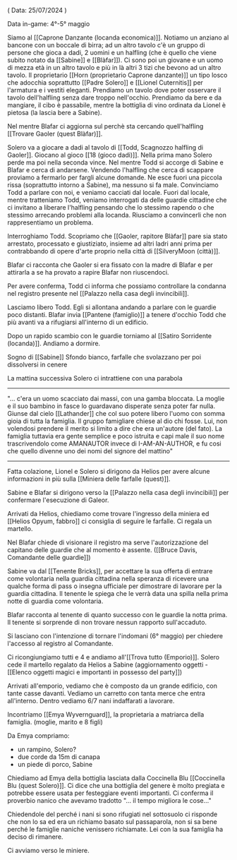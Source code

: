 ( Data: 25/07/2024 )

Data in-game: 4°-5° maggio

Siamo al [[Caprone Danzante (locanda economica)]].
Notiamo un anziano al bancone con un boccale di birra; ad un altro tavolo c'è un gruppo di persone che gioca a dadi, 2 uomini e un halfling (che è quello che viene subito notato da [[Sabine]] e [[Blàfar]]).
Ci sono poi un giovane e un uomo di mezza età in un altro tavolo e più in là altri 3 tizi che bevono ad un altro tavolo.
Il proprietario [[Horn (proprietario Caprone danzante)]] un tipo losco che adocchia soprattutto [[Padre Solero]] e [[Lionel Cuternitis]] per l'armatura e i vestiti eleganti.
Prendiamo un tavolo dove poter osservare il tavolo dell'halfling senza dare troppo nell'occhio. Prendiamo da bere e da mangiare, il cibo è passabile, mentre la bottiglia di vino ordinata da Lionel è pietosa (la lascia bere a Sabine).

Nel mentre Blafar ci aggiorna sul perchè sta cercando quell'halfling [[Trovare Gaoler (quest Blàfar)]].


Solero va a giocare a dadi al tavolo di [[Todd, Scagnozzo halfling di Gaoler]].
Giocano al gioco [[18 (gioco dadi)]].
Nella prima mano Solero perde ma poi nella seconda vince.
Nel mentre Todd si accorge di Sabine e Blafar e cerca di andarsene.
Vendendo l'halfling che cerca di scappare proviamo a fermarlo per fargli alcune domande.
Ne esce fuori una piccola rissa (soprattutto intorno a Sabine), ma nessuno si fa male.
Convinciamo Todd a parlare con noi, e veniamo cacciati dal locale.
Fuori dal locale, mentre tratteniamo Todd, veniamo interrogati da delle guardie cittadine che ci invitano a liberare l'halfling pensando che lo stessimo rapendo o che stessimo arrecando problemi alla locanda.
Riusciamo a convincerli che non rappresentiamo un problema.

Interroghiamo Todd. Scopriamo che [[Gaoler, rapitore Blàfar]] pare sia stato arrestato, processato e giustiziato, insieme ad altri ladri anni prima per contrabbando di opere d'arte proprio nella città di [[SilveryMoon (città)]].

Blafar ci racconta che Gaoler si era fissato con la madre di Blafar e per attirarla a se ha provato a rapire Blafar non riuscendoci.

Per avere conferma, Todd ci informa che possiamo controllare la condanna nel registro presente nel [[Palazzo nella casa degli invincibili]].

Lasciamo libero Todd. Egli si allontana andando a parlare con le guardie poco distanti.
Blafar invia [[Pantene (famiglio)]] a tenere d'occhio Todd che più avanti va a rifugiarsi all'interno di un edificio.

Dopo un rapido scambio con le guardie torniamo al [[Satiro Sorridente (locanda)]].
Andiamo a dormire.

Sogno di [[Sabine]]
	Sfondo bianco, farfalle che svolazzano per poi dissolversi in cenere

La mattina successiva Solero ci intrattiene con una parabola

---------
"... c'era un uomo scacciato dai massi, con una gamba bloccata. La moglie e il suo bambino in fasce lo guardavano disperate senza poter far nulla. Giunse dal cielo [[Lathander]] che col suo potere libero l'uomo con somma gioia di tutta la famiglia.
Il gruppo famigliare chiese al dio chi fosse. Lui, non volendosi prendere il merito si limito a dire che era un'autore (del fato).
La famiglia tuttavia era gente semplice e poco istruita e capi male il suo nome trascrivendolo come AMANAUTOR invece di I-AM-AN-AUTHOR, e fu cosi che quello divenne uno dei nomi del signore del mattino"

-------
Fatta colazione, Lionel e Solero si dirigono da Helios per avere alcune informazioni in più sulla [[Miniera delle farfalle (quest)]].

Sabine e Blafar si dirigono verso la [[Palazzo nella casa degli invincibili]] per confermare l'esecuzione di Galeor.

Arrivati da Helios, chiediamo come trovare l'ingresso della miniera ed [[Helios Opyum, fabbro]] ci consiglia di seguire le farfalle. Ci regala un martello.

Nel Blafar chiede di visionare il registro ma serve l'autorizzazione del capitano delle guardie che al momento è assente. ([[Bruce Davis, Comandante delle guardie]])

Sabine va dal [[Tenente Bricks]], per accettare la sua offerta di entrare come volontaria nella guardia cittadina nella speranza di ricevere una qualche forma di pass o insegna ufficiale per dimostrare di lavorare per la guardia cittadina.
Il tenente le spiega che le verrà data una spilla nella prima notte di guardia come volontaria.

Blafar racconta al tenente di quanto successo con le guardie la notta prima. Il tenente si sorprende di non trovare nessun rapporto sull'accaduto.

Si lasciano con l'intenzione di tornare l'indomani (6° maggio) per chiedere l'accesso al registro al Comandante.

Ci ricongiungiamo tutti e 4 e andiamo all'[[Trova tutto (Emporio)]].
Solero cede il martello regalato da Helios a Sabine (aggiornamento oggetti - [[Elenco oggetti magici e importanti in possesso del party]])

Arrivati all'emporio, vediamo che è composto da un grande edificio, con tante casse davanti. Vediamo un carretto con tanta merce che entra all'interno.
Dentro vediamo 6/7 nani indaffarati a lavorare.

Incontriamo [[Emya Wyvernguard]], la proprietaria a matriarca della famiglia. (moglie, marito e 8 figli)

Da Emya compriamo:
- un rampino, Solero?
- due corde da 15m di canapa 
- un piede di porco, Sabine

Chiediamo ad Emya della bottiglia lasciata dalla Coccinella Blu [[Coccinella Blu (quest Solero)]].
Ci dice che una bottiglia del genere è molto pregiata e potrebbe essere usata per festeggiare eventi importanti.
Ci conferma il proverbio nanico che avevamo tradotto
"... il tempo migliora le cose..."

Chiedendole del perché i nani si sono rifugiati nel sottosuolo ci risponde che non lo sa ed era un richiamo basato sul passaparola, non si sa bene perché le famiglie naniche venissero richiamate. Lei con la sua famiglia ha deciso di rimanere.

Ci avviamo verso le miniere.